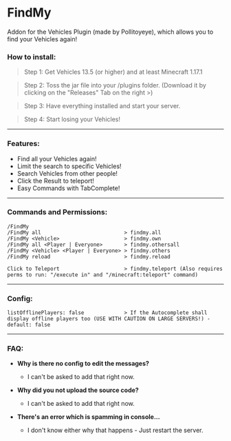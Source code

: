 # FindMy

Addon for the Vehicles Plugin (made by Pollitoyeye), which allows you to find your Vehicles again!

### How to install:
> Step 1:
  Get Vehicles 13.5 (or higher) and at least Minecraft 1.17.1
  
> Step 2:
  Toss the jar file into your /plugins folder. (Download it by clicking on the "Releases" Tab on the right >)
  
> Step 3:
  Have everything installed and start your server.
  
> Step 4:
  Start losing your Vehicles!
  
___
### Features:
- Find all your Vehicles again!
- Limit the search to specific Vehicles!
- Search Vehicles from other people!
- Click the Result to teleport!
- Easy Commands with TabComplete!
  
___
### Commands and Permissions:
```
/FindMy
/FindMy all                           > findmy.all
/FindMy <Vehicle>                     > findmy.own
/FindMy all <Player | Everyone>       > findmy.othersall
/FindMy <Vehicle> <Player | Everyone> > findmy.others
/FindMy reload                        > findmy.reload

Click to Teleport                     > findmy.teleport (Also requires perms to run: "/execute in" and "/minecraft:teleport" command)
```
___
### Config:
```
listOfflinePlayers: false             > If the Autocomplete shall display offline players too (USE WITH CAUTION ON LARGE SERVERS!) - default: false
```
___
### FAQ:
- **Why is there no config to edit the messages?**
  - I can't be asked to add that right now.

- **Why did you not upload the source code?**
  - I can't be asked to add that right now.
  
- **There's an error which is spamming in console...**
  - I don't know either why that happens - Just restart the server.
